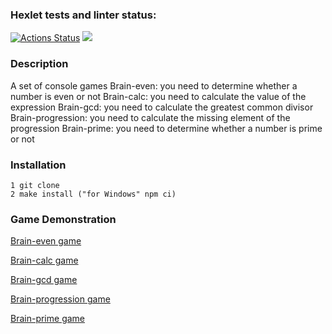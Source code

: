 ### Hexlet tests and linter status:
[![Actions Status](https://github.com/vvichgirl/frontend-project-44/actions/workflows/hexlet-check.yml/badge.svg)](https://github.com/vvichgirl/frontend-project-44/actions)
<a href="https://codeclimate.com/github/vvichgirl/frontend-project-44/maintainability"><img src="https://api.codeclimate.com/v1/badges/3ffb6d829dc48905166a/maintainability" /></a>

### Description
A set of console games
Brain-even: you need to determine whether a number is even or not
Brain-calc: you need to calculate the value of the expression
Brain-gcd: you need to calculate the greatest common divisor
Brain-progression: you need to calculate the missing element of the progression
Brain-prime: you need to determine whether a number is prime or not

### Installation
```
1 git clone
2 make install ("for Windows" npm ci)
```

### Game Demonstration
<p><a href="https://asciinema.org/a/DBZyLBqu9NvGQdQlpjh9Kf7Zz">Brain-even game</a></p>
<p><a href="https://asciinema.org/a/HSKrcCfN3OImz33Tf7aH0atUa">Brain-calc game</a></p>
<p><a href="https://asciinema.org/a/IuzWcM4Xxu37nWQmcfVtX5G30">Brain-gcd game</a></p>
<p><a href="https://asciinema.org/a/4l48odYOeiaapRgbMwMU8DauC">Brain-progression game</a></p>
<p><a href="https://asciinema.org/a/zuCujIqKcuLr4Tpcyx1qDSeaG">Brain-prime game</a></p>